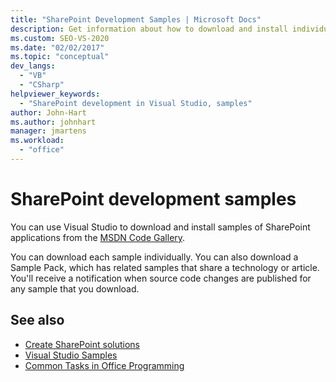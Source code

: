 ```yaml
---
title: "SharePoint Development Samples | Microsoft Docs"
description: Get information about how to download and install individual samples or collections of samples of SharePoint applications.
ms.custom: SEO-VS-2020
ms.date: "02/02/2017"
ms.topic: "conceptual"
dev_langs:
  - "VB"
  - "CSharp"
helpviewer_keywords:
  - "SharePoint development in Visual Studio, samples"
author: John-Hart
ms.author: johnhart
manager: jmartens
ms.workload:
  - "office"
---
```

# SharePoint development samples
  You can use Visual Studio to download and install samples of SharePoint applications from the [MSDN Code Gallery](https://code.msdn.microsoft.com/).

 You can download each sample individually. You can also download a Sample Pack, which has related samples that share a technology or article. You'll receive a notification when source code changes are published for any sample that you download.

## See also
- [Create SharePoint solutions](../sharepoint/create-sharepoint-solutions.md)
- [Visual Studio Samples](https://code.msdn.microsoft.com/vstudio)
- [Common Tasks in Office Programming](../vsto/common-tasks-in-office-programming.md)
